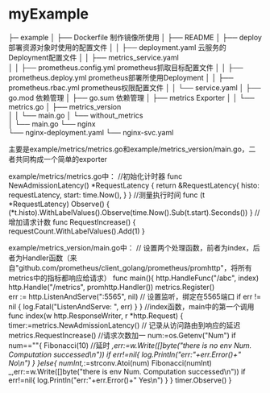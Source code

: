 # myExample
├─ example
│  ├── Dockerfile                   制作镜像所使用
│  ├── README
│  ├── deploy                       部署资源对象时使用的配置文件
│  │   ├── deployment.yaml          云服务的Deployment配置文件
│  │   ├── metrics_service.yaml     
│  │   ├── prometheus.config.yml    prometheus抓取目标配置文件
│  │   ├── prometheus.deploy.yml    prometheus部署所使用Deployment
│  │   ├── prometheus.rbac.yml      prometheus权限配置文件
│  │   └── service.yaml
│  ├── go.mod                       依赖管理
│  ├── go.sum                       依赖管理
│  ├── metrics                      Exporter
│  │   └── metrics.go
│  ├── metrics_version              
│  │   └── main.go
│  └── without_metrics             
│      └── main.go
└── nginx   
    └── nginx-deployment.yaml
    └── nginx-svc.yaml
    
    
    
主要是example/metrics/metrics.go和example/metrics_version/main.go，二者共同构成一个简单的exporter

example/metrics/metrics.go中：
//初始化计时器
func NewAdmissionLatency() *RequestLatency {
	return &RequestLatency{
		histo: requestLatency,
		start: time.Now(),
	}
}
//测量执行时间
func (t *RequestLatency) Observe() {
	(*t.histo).WithLabelValues().Observe(time.Now().Sub(t.start).Seconds())
}
//增加请求计数
func RequestIncrease() {
	requestCount.WithLabelValues().Add(1)
}


example/metrics_version/main.go中：
// 设置两个处理函数，前者为index，后者为Handler函数（来自"github.com/prometheus/client_golang/prometheus/promhttp"，将所有metrics中的指标都响应给请求）
func main(){
	http.HandleFunc("/abc", index)
	http.Handle("/metrics", promhttp.Handler())
	metrics.Register()	
	err := http.ListenAndServe(":5565", nil) // 设置监听，绑定在5565端口
	if err != nil {
		log.Fatal("ListenAndServe: ", err)
	}
}
//index函数，main中的第一个调用
func index(w http.ResponseWriter, r *http.Request) {
	timer:=metrics.NewAdmissionLatency()	// 记录从访问路由到响应的延迟
	metrics.RequestIncrease()	//请求次数加一
	num:=os.Getenv("Num")
	if num==""{
		Fibonacci(10)	//延时
		_,err:=w.Write([]byte("there is no env Num. Computation successed\n"))
		if err!=nil{
			log.Println("err:"+err.Error()+" No\n")
		}
	}else{
		numInt,_:=strconv.Atoi(num)
		Fibonacci(numInt)
		_,err:=w.Write([]byte("there is env Num. Computation successed\n"))
		if err!=nil{
			log.Println("err:"+err.Error()+" Yes\n")
		}
	}
	timer.Observe()
}

